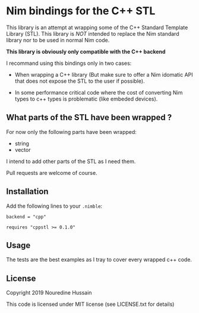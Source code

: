 # Nim bindings for the C++ STL

This library is an attempt at wrapping some of the C++ Standard Template Library (STL). This library is *NOT* intended to replace the Nim standard library nor to be used in normal Nim code.

**This library is obviously only compatible with the C++ backend**

I recommand using this bindings only in two cases:

* When wrapping a C++ library (But make sure to offer a Nim idomatic API that does not expose the STL to the user if possible).

* In some performance critical code where the cost of converting Nim types to c++ types is problematic (like embeded devices).

## What parts of the STL have been wrapped ?

For now only the following parts have been wrapped:

* string
* vector

I intend to add other parts of the STL as I need them. 

Pull requests are welcome of course.

## Installation

Add the following lines to your `.nimble`:

```
backend = "cpp"

requires "cppstl >= 0.1.0"
```

## Usage

The tests are the best examples as I tray to cover every wrapped c++ code.

## License

Copyright 2019 Nouredine Hussain

This code is licensed under MIT license (see LICENSE.txt for details)